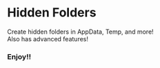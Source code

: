 # Hidden Folders
Create hidden folders in AppData, Temp, and more!  
Also has advanced features!  
### Enjoy!!

